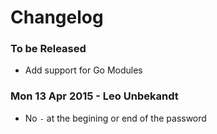 # Changelog

### To be Released

* Add support for Go Modules

### Mon 13 Apr 2015 - Leo Unbekandt

* No `-` at the begining or end of the password
